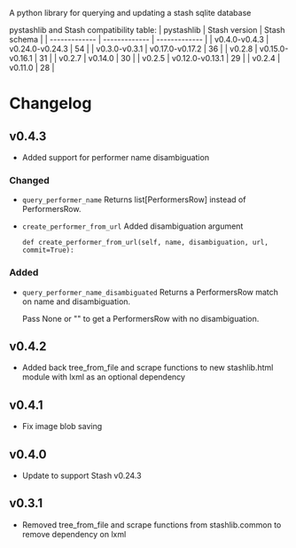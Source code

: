 A python library for querying and updating a stash sqlite database

pystashlib and Stash compatibility table:
| pystashlib | Stash version | Stash schema |
| ------------- | ------------- | ------------- |
| v0.4.0-v0.4.3 | v0.24.0-v0.24.3 | 54 |
| v0.3.0-v0.3.1 | v0.17.0-v0.17.2 | 36 |
| v0.2.8 | v0.15.0-v0.16.1 | 31 |
| v0.2.7 | v0.14.0 | 30 |
| v0.2.5 | v0.12.0-v0.13.1 | 29 |
| v0.2.4 | v0.11.0 | 28 |

# Changelog

## v0.4.3
*  Added support for performer name disambiguation

### Changed
* `query_performer_name` Returns list[PerformersRow] instead of PerformersRow.
* `create_performer_from_url` Added disambiguation argument

   `def create_performer_from_url(self, name, disambiguation, url, commit=True):`

### Added
* `query_performer_name_disambiguated` Returns a PerformersRow match on name and disambiguation.

   Pass None or "" to get a PerformersRow with no disambiguation.

## v0.4.2
*  Added back tree_from_file and scrape functions to new stashlib.html module with lxml as an optional dependency

## v0.4.1
* Fix image blob saving

## v0.4.0
* Update to support Stash v0.24.3

## v0.3.1
* Removed tree_from_file and scrape functions from stashlib.common to remove dependency on lxml